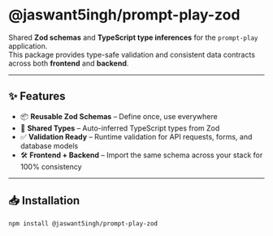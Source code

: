 # @jaswant5ingh/prompt-play-zod

Shared **Zod schemas** and **TypeScript type inferences** for the `prompt-play` application.  
This package provides type-safe validation and consistent data contracts across both **frontend** and **backend**.

---

## ✨ Features

- 📦 **Reusable Zod Schemas** – Define once, use everywhere  
- 🔄 **Shared Types** – Auto-inferred TypeScript types from Zod  
- ✅ **Validation Ready** – Runtime validation for API requests, forms, and database models  
- 🛠 **Frontend + Backend** – Import the same schema across your stack for 100% consistency  

---

## 📥 Installation

```bash
npm install @jaswant5ingh/prompt-play-zod
